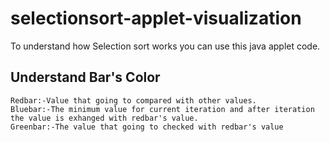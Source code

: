 # selectionsort-applet-visualization
To understand how Selection sort works you can use this java applet code.
## Understand Bar's Color
    Redbar:-Value that going to compared with other values.
    Bluebar:-The minimum value for current iteration and after iteration the value is exhanged with redbar's value.
    Greenbar:-The value that going to checked with redbar's value
